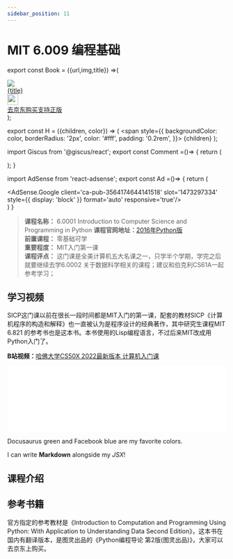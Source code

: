```yaml
---
sidebar_position: 11
---
```


# MIT 6.009 编程基础

export const Book = ({url,img,title}) =>(
<div class="bookitem">
  <a href={url} target="_blank" class="book-content">
    <div class="book-img">
      <img src={img} />
    </div>
    <div class="book-detail">
      <div class="book-title">{title}</div>
      <div class="boook-desc">
        <img width="25" height="25" src="https://hackweek-1251009918.cos.ap-shanghai.myqcloud.com/hackway/cs/jd.svg" />
        <div class="book-jd">去京东购买支持正版</div>
      </div>
    </div>
  </a>
  </div> 
);

export const H = ({children, color}) => (
  <span
    style={{
      backgroundColor: color,
      borderRadius: '2px',
      color: '#fff',
      padding: '0.2rem',
    }}>
    {children}
  </span>
);

import Giscus from '@giscus/react';
export const Comment =()=> {
  return (
   <div className="comments-container">
      <Giscus
        src="https://giscus.app/client.js"
        id="comments"
        repo="lidongyx/hackwaydoc"
        repoId="R_kgDOHUMOyA"
        category="Announcements"
        categoryId="DIC_kwDOHUMOyM4CPCtD"
        mapping="title"
        reactionsEnabled="1"
        emitMetadata="0"
        inputPosition="top"
        theme="light"
        lang="zh-CN"
        crossorigin="anonymous"
      />
    </div>
  );
}

import AdSense from 'react-adsense';
export const Ad =()=> {
  return (
    <div className="ad-container">
      <AdSense.Google
        client='ca-pub-3564174644141518'
        slot='1473297334'
        style={{ display: 'block' }}
        format='auto'
        responsive='true'/>
    </div>
  )
}

>**课程名称：** 6.0001 Introduction to Computer Science and Programming in Python 
**课程官网地址：**[2016年Python版](https://ocw.mit.edu/courses/6-0001-introduction-to-computer-science-and-programming-in-python-fall-2016/)  
**前置课程：** 零基础可学  
**重要程度：** MIT入门第一课   
**课程评点：** 这门课是全美计算机五大名课之一，只学半个学期，学完之后就要继续去学6.0002 关于数据科学相关的课程；建议和伯克利CS61A一起参考学习；

## 学习视频
SICP这门课以前在很长一段时间都是MIT入门的第一课，配套的教材SICP《计算机程序的构造和解释》也一直被认为是程序设计的经典著作，其中研究生课程MIT 6.821 的参考书也是这本书。本书使用的Lisp编程语言，不过后来MIT改成用Python入门了。

**B站视频：**[哈佛大学CS50X 2022最新版本 计算机入门课](https://www.bilibili.com/video/BV1ER4y157uA)

<iframe src="//player.bilibili.com/player.html?aid=339351726&bvid=BV1ER4y157uA&cid=518086632&page=1" scrolling="no" frameborder="no" framespacing="0" allowfullscreen="true"  width="100%" class="course-video"> </iframe>


<H color="#25c2a0">Docusaurus green</H> and <H color="#1877F2">Facebook blue</H> are my favorite colors.

I can write **Markdown** alongside my _JSX_!


## 课程介绍


## 参考书籍
官方指定的参考教材是《Introduction to Computation and Programming Using Python: With Application to Understanding Data Second Edition》，这本书在国内有翻译版本，是图灵出品的《Python编程导论 第2版(图灵出品)》，大家可以去京东上购买。

<Book img="https://hackweek-1251009918.cos.ap-shanghai.myqcloud.com/hackway/cs/s29735150.jpeg" url="https://item.jd.com/12323267.html" title="Python编程导论 第2版(图灵出品)"></Book>








<Comment></Comment>

